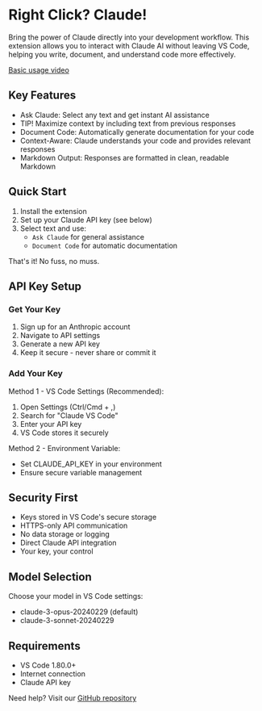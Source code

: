﻿# Right Click? Claude!

Bring the power of Claude directly into your development workflow. This extension allows you to interact with Claude AI without leaving VS Code, helping you write, document, and understand code more effectively.

[Basic usage video](https://www.awesomescreenshot.com/video/33547525?key=8c3b97293ba780ded6ba9d19f9423f35)

## Key Features

* Ask Claude: Select any text and get instant AI assistance
*   TIP! Maximize context by including text from previous responses
* Document Code: Automatically generate documentation for your code
* Context-Aware: Claude understands your code and provides relevant responses
* Markdown Output: Responses are formatted in clean, readable Markdown

## Quick Start

1. Install the extension
2. Set up your Claude API key (see below)
3. Select text and use:
   * `Ask Claude` for general assistance
   * `Document Code` for automatic documentation

That's it! No fuss, no muss.

## API Key Setup

### Get Your Key
1. Sign up for an Anthropic account
2. Navigate to API settings
3. Generate a new API key
4. Keep it secure - never share or commit it

### Add Your Key

Method 1 - VS Code Settings (Recommended):
1. Open Settings (Ctrl/Cmd + ,)
2. Search for "Claude VS Code"
3. Enter your API key
4. VS Code stores it securely

Method 2 - Environment Variable:
* Set CLAUDE_API_KEY in your environment
* Ensure secure variable management

## Security First

* Keys stored in VS Code's secure storage
* HTTPS-only API communication
* No data storage or logging
* Direct Claude API integration
* Your key, your control

## Model Selection

Choose your model in VS Code settings:
* claude-3-opus-20240229 (default)
* claude-3-sonnet-20240229

## Requirements

* VS Code 1.80.0+
* Internet connection
* Claude API key

Need help? Visit our [GitHub repository](https://github.com/talamantez/claude-vscode)
